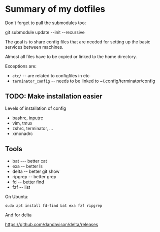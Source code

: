 # Summary of my dotfiles

Don't forget to pull the submodules too:

git submodule update --init --recursive

The goal is to share config files that are needed for setting up the basic
services between machines.

Almost all files have to be copied or linked to the home directory.

Exceptions are:
- `etc/` -- are related to configfiles in etc
- `terminator_config` -- needs to be linked to ~/.config/terminator/config

## TODO: Make installation easier

Levels of installation of config

- bashrc, inputrc
- vim, tmux
- zshrc, terminator, ...
- xmonadrc

## Tools

- bat --- better cat
- exa -- better ls
- delta -- better git show 
- ripgrep -- better grep
- fd -- better find
- fzf -- list

On Ubuntu:

`sudo apt install fd-find bat exa fzf ripgrep`

And for delta

https://github.com/dandavison/delta/releases
